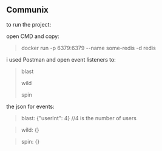 ## Communix

to run the project:

open CMD and copy:

> docker run -p 6379:6379 --name some-redis -d redis

i used Postman and open event listeners to:

 > blast
 > 
 > wild
 > 
 > spin

the json for events:

>blast: {"userInt": 4} //4 is the number of users

>wild: {}

>spin: {}
